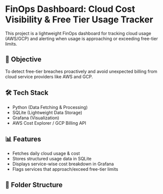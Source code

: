 # FinOps Dashboard: Cloud Cost Visibility & Free Tier Usage Tracker

This project is a lightweight FinOps dashboard for tracking cloud usage (AWS/GCP) and alerting when usage is approaching or exceeding free-tier limits.

## 🚀 Objective
To detect free-tier breaches proactively and avoid unexpected billing from cloud service providers like AWS and GCP.

## 🛠️ Tech Stack
- Python (Data Fetching & Processing)
- SQLite (Lightweight Data Storage)
- Grafana (Visualization)
- AWS Cost Explorer / GCP Billing API

## 📊 Features
- Fetches daily cloud usage & cost
- Stores structured usage data in SQLite
- Displays service-wise cost breakdown in Grafana
- Flags services that approach/exceed free-tier limits

## 📁 Folder Structure
